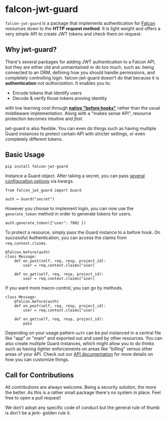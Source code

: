 # falcon-jwt-guard

`falcon-jwt-guard` is a package that implements authentication for [Falcon](https://github.com/falconry/falcon) resources down to the **HTTP request method**. It is light weight and offers a very simple API to create JWT tokens and check them on request.

## Why jwt-guard?

There's several packages for adding JWT authentication to a Falcon API, but they are either old and unmaintained or do too much, such as: being connected to an ORM, defining how you should handle permissions, and completely controlling login. falcon-jwt-guard doesn't do that because it is **authentication** not *authorization*. It enables you to:

- Encode tokens that identify users
- Decode & verify those tokens proving identity

with low learning cost through [**native "before hooks"**](https://falcon.readthedocs.io/en/stable/api/hooks.html#before-hooks) rather than the usual middleware implementation. Along with a "makes sense API", resource protection becomes intuitive and *fast*.

 jwt-guard is also flexible. You can even do things such as having multiple Guard instances to protect certain API with stricter settings, or even completely different tokens.

 ## Basic Usage

```
pip install falcon-jwt-guard
```

Instance a Guard object. After taking a secret, you can pass [several configuration options](#) via kwargs.

```
from falcon_jwt_guard import Guard

auth = Guard("secret")
```

However you choose to implement login, you can now use the `generate_token` method in order to generate tokens for users.

```
auth.generate_token({"user": 7802 })
```

To protect a resource, simply pass the Guard instance to a before hook. On successful Authentication, you can access the claims from `req.context.claims`.

```
@falcon.before(auth)
class Message:
    def on_post(self, req, resp, project_id):
        user = req.context.claims["user]

    def on_get(self, req, resp, project_id):
        user = req.context.claims["user]
```

If you want more macro-control, you can go by methods.


```
class Message:
    @falcon.before(auth)
    def on_post(self, req, resp, project_id):
        user = req.context.claims["user]

    def on_get(self, req, resp, project_id):
        pass
```

Depending on your usage pattern `auth` can be put instanced in a central file like "app" or "main" and exported out and used by other resources. You can also create multiple Guard instances, which might allow you to do thinks such as having tighter enforcements on areas like "billing" versus other areas of your API. Check out our [API documentation](#) for more details on how you can customize things.


## Call for Contributions

All contributions are always welcome. Being a security solution, the more the better. As this is a rather small package there's no system in place. Feel free to open a pull request!

We don't adopt any specific code of conduct but the general rule of thumb is don't be a jerk- golden rule it.